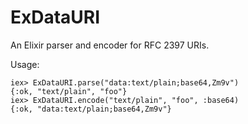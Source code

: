 ExDataURI
=========

An Elixir parser and encoder for RFC 2397 URIs.

Usage:
```
iex> ExDataURI.parse("data:text/plain;base64,Zm9v")
{:ok, "text/plain", "foo"}
iex> ExDataURI.encode("text/plain", "foo", :base64)
{:ok, "data:text/plain;base64,Zm9v"}
```
